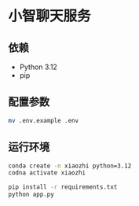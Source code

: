 # 小智聊天服务

## 依赖

- Python 3.12
- pip


## 配置参数
```bash
mv .env.example .env
```


## 运行环境

```bash
conda create -n xiaozhi python=3.12
codna activate xiaozhi

pip install -r requirements.txt
python app.py
```


